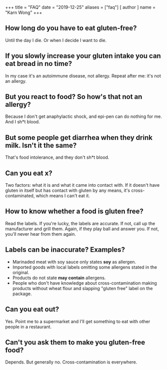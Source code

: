 +++
title = "FAQ"
date = "2019-12-25"
aliases = ["faq"]
[ author ]
  name = "Karn Wong"
+++

## How long do you have to eat gluten-free?
Until the day I die. Or when I decide I want to die.

## If you slowly increase your gluten intake you can eat bread in no time?
In my case it's an autoimmune disease, not allergy. Repeat after me: it's not an allergy.

## But you react to food? So how's that not an allergy?
Because I don't get anaphylactic shock, and epi-pen can do nothing for me. And I sh*t blood.

## But some people get diarrhea when they drink milk. Isn't it the same?
That's food intolerance, and they don't sh*t blood.

## Can you eat x?
Two factors: what it is and what it came into contact with. If it doesn't have gluten in itself but has contact with gluten by any means, it's cross-contaminated, which means I can't eat it.

## How to know whether a food is gluten free?
Read the labels. If you're lucky, the labels are accurate. If not, call up the manufacturer and grill them. Again, if they play ball and answer you. If not, you'll never hear from them again.

## Labels can be inaccurate? Examples?
- Marinaded meat with soy sauce only states __soy__ as allergen.
- Imported goods with local labels omitting some allergens stated in the original.
- Products do not state __may contain__ allergens.
- People who don't have knowledge about cross-contamination making products without wheat flour and slapping "gluten free" label on the package.

## Can you eat out?
Yes. Point me to a supermarket and I'll get something to eat with other people in a restaurant.

## Can't you ask them to make you gluten-free food?
Depends. But generally no. Cross-contamination is everywhere.
